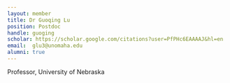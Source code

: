 ```yaml
---
layout: member
title: Dr Guoqing Lu
position: Postdoc
handle: guoging
scholar: https://scholar.google.com/citations?user=PfPHc6EAAAAJ&hl=en
email:  glu3@unomaha.edu
alumni: true
---
```


Professor, University of Nebraska